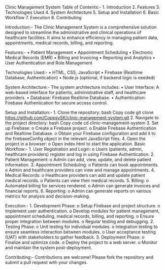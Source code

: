 Clinic Management System
Table of Contents:-
    1.	Introduction
    2.	Features
    3.	Technologies Used
    4.	System Architecture
    5.	Setup and Installation
    6.	Basic Workflow
    7.	Execution
    8.	Contributing
    
Introduction:-
The Clinic Management System is a comprehensive solution designed to streamline the administrative and clinical operations of healthcare facilities. It aims to enhance efficiency in managing patient data, appointments, medical records, billing, and reporting.

Features:-
    •	Patient Management
    •	Appointment Scheduling
    •	Electronic Medical Records (EMR)
    •	Billing and Invoicing
    •	Reporting and Analytics
    •	User Authentication and Role Management
    
Technologies Used:-
    •	HTML, CSS, JavaScript
    •	Firebase (Realtime Database, Authentication)
    •	Node.js (optional, if backend logic is needed)
    
System Architecture:-
The system architecture includes:
•	User Interface: A web-based interface for patients, administrative staff, and healthcare providers.
•	Database: Firebase Realtime Database.
•	Authentication: Firebase Authentication for secure access control.

Setup and Installation:-
    1.	Clone the repository:
    bash
    Copy code
    git clone https://github.com/CoppsySK/clinic-management-system.git
    2.	Navigate to the project directory:
    bash
    Copy code
    cd clinic-management-system
    3.	Set up Firebase:
    o	Create a Firebase project.
    o	Enable Firebase Authentication and Realtime Database.
    o	Obtain your Firebase configuration and add it to the firebaseConfig object in the relevant JavaScript files.
    4.	Open the project in a browser:
    o	Open index.html to start the application.
Basic Workflow:-
    1.	User Registration and Login:
        o	Users (patients, admin, healthcare providers) register and log in using Firebase Authentication.
    2.	Patient Management:
        o	Admin can add, view, update, and delete patient information.
    3.	Appointment Scheduling:
        o	Patients can book appointments.
        o	Admin and healthcare providers can view and manage appointments.
    4.	Medical Records:
        o	Healthcare providers can add and update patient medical records.
        o	Patients can view their medical records.
    5.	Billing:
        o	Automated billing for services rendered.
        o	Admin can generate invoices and financial reports.
    6.	Reporting:
        o	Admin can generate reports on various metrics for analysis and decision-making.
        
Execution:-
    1.	Development Phase:
        o	Setup Firebase and project structure.
        o	Implement user authentication.
        o	Develop modules for patient management, appointment scheduling, medical records, billing, and reporting.
        o	Ensure proper integration between modules.
        o	Regular testing and debugging.
    2.	Testing Phase:
        o	Unit testing for individual modules.
        o	Integration testing to ensure seamless interaction between modules.
        o	User acceptance testing (UAT) with stakeholders to gather feedback.
    3.	Deployment Phase:
        o	Finalize and optimize code.
        o	Deploy the project to a web server.
        o	Monitor and maintain the system post-deployment.
        
Contributing:-
Contributions are welcome! Please fork the repository and submit a pull request with your changes.

